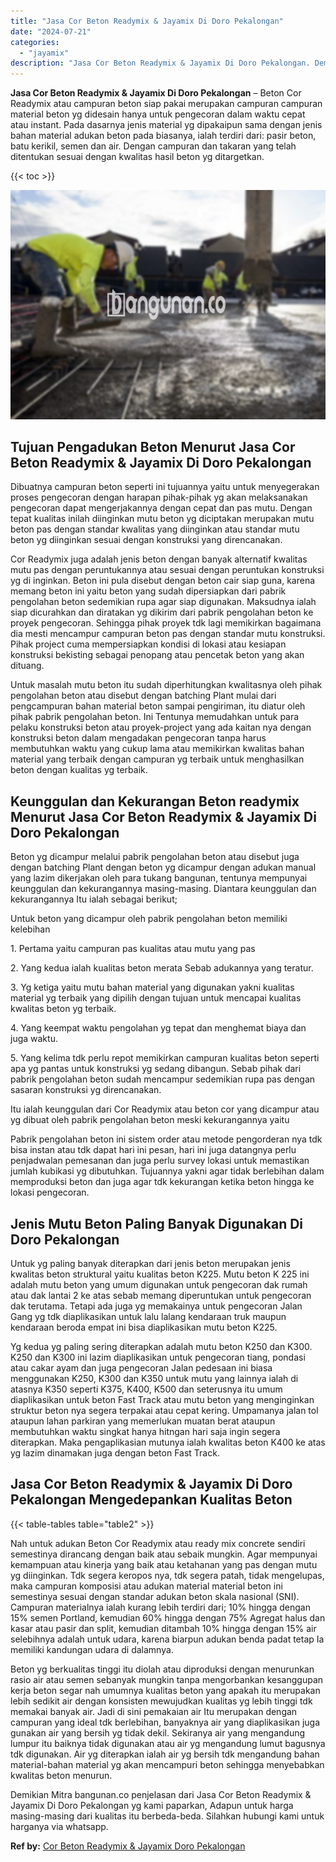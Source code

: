 ```yaml
---
title: "Jasa Cor Beton Readymix & Jayamix Di Doro Pekalongan"
date: "2024-07-21"
categories: 
  - "jayamix"
description: "Jasa Cor Beton Readymix & Jayamix Di Doro Pekalongan. Demikian Mitra bangunan.co penjelasan dari Jasa Cor Beton Readymix & Jayamix Di Doro Pekalongan yg kami..."
---
```


**Jasa Cor Beton Readymix & Jayamix Di Doro Pekalongan** – Beton Cor Readymix atau campuran beton siap pakai merupakan campuran campuran material beton yg didesain hanya untuk pengecoran dalam waktu cepat atau instant. Pada dasarnya jenis material yg dipakaipun sama dengan jenis bahan material adukan beton pada biasanya, ialah terdiri dari: pasir beton, batu kerikil, semen dan air. Dengan campuran dan takaran yang telah ditentukan sesuai dengan kwalitas hasil beton yg ditargetkan.

{{< toc >}}

![Jasa Cor Beton Readymix & Jayamix Di Doro Pekalongan](/images/jasa-cor-readymix-39.png)

## Tujuan Pengadukan Beton Menurut Jasa Cor Beton Readymix & Jayamix Di Doro Pekalongan

Dibuatnya campuran beton seperti ini tujuannya yaitu untuk menyegerakan proses pengecoran dengan harapan pihak-pihak yg akan melaksanakan pengecoran dapat mengerjakannya dengan cepat dan pas mutu. Dengan tepat kualitas inilah diinginkan mutu beton yg diciptakan merupakan mutu beton pas dengan standar kwalitas yang diinginkan atau standar mutu beton yg diinginkan sesuai dengan konstruksi yang direncanakan.

Cor Readymix juga adalah jenis beton dengan banyak alternatif kwalitas mutu pas dengan peruntukannya atau sesuai dengan peruntukan konstruksi yg di inginkan. Beton ini pula disebut dengan beton cair siap guna, karena memang beton ini yaitu beton yang sudah dipersiapkan dari pabrik pengolahan beton sedemikian rupa agar siap digunakan. Maksudnya ialah siap dicurahkan dan diratakan yg dikirim dari pabrik pengolahan beton ke proyek pengecoran. Sehingga pihak proyek tdk lagi memikirkan bagaimana dia mesti mencampur campuran beton pas dengan standar mutu konstruksi. Pihak project cuma mempersiapkan kondisi di lokasi atau kesiapan konstruksi bekisting sebagai penopang atau pencetak beton yang akan dituang.

Untuk masalah mutu beton itu sudah diperhitungkan kwalitasnya oleh pihak pengolahan beton atau disebut dengan batching Plant mulai dari pengcampuran bahan material beton sampai pengiriman, itu diatur oleh pihak pabrik pengolahan beton. Ini Tentunya memudahkan untuk para pelaku konstruksi beton atau proyek-project yang ada kaitan nya dengan konstruksi beton dalam mengadakan pengecoran tanpa harus membutuhkan waktu yang cukup lama atau memikirkan kwalitas bahan material yang terbaik dengan campuran yg terbaik untuk menghasilkan beton dengan kualitas yg terbaik.

## Keunggulan dan Kekurangan Beton readymix Menurut Jasa Cor Beton Readymix & Jayamix Di Doro Pekalongan

Beton yg dicampur melalui pabrik pengolahan beton atau disebut juga dengan batching Plant dengan beton yg dicampur dengan adukan manual yang lazim dikerjakan oleh para tukang bangunan, tentunya mempunyai keunggulan dan kekurangannya masing-masing. Diantara keunggulan dan kekurangannya Itu ialah sebagai berikut;

Untuk beton yang dicampur oleh pabrik pengolahan beton memiliki kelebihan

1\. Pertama yaitu campuran pas kualitas atau mutu yang pas

2\. Yang kedua ialah kualitas beton merata Sebab adukannya yang teratur.

3\. Yg ketiga yaitu mutu bahan material yang digunakan yakni kualitas material yg terbaik yang dipilih dengan tujuan untuk mencapai kualitas kwalitas beton yg terbaik.

4\. Yang keempat waktu pengolahan yg tepat dan menghemat biaya dan juga waktu.

5\. Yang kelima tdk perlu repot memikirkan campuran kualitas beton seperti apa yg pantas untuk konstruksi yg sedang dibangun. Sebab pihak dari pabrik pengolahan beton sudah mencampur sedemikian rupa pas dengan sasaran konstruksi yg direncanakan.

Itu ialah keunggulan dari Cor Readymix atau beton cor yang dicampur atau yg dibuat oleh pabrik pengolahan beton meski kekurangannya yaitu

Pabrik pengolahan beton ini sistem order atau metode pengorderan nya tdk bisa instan atau tdk dapat hari ini pesan, hari ini juga datangnya perlu penjadwalan pemesanan dan juga perlu survey lokasi untuk memastikan jumlah kubikasi yg dibutuhkan. Tujuannya yakni agar tidak berlebihan dalam memproduksi beton dan juga agar tdk kekurangan ketika beton hingga ke lokasi pengecoran.

## Jenis Mutu Beton Paling Banyak Digunakan Di Doro Pekalongan

Untuk yg paling banyak diterapkan dari jenis beton merupakan jenis kwalitas beton struktural yaitu kualitas beton K225. Mutu beton K 225 ini adalah mutu beton yang umum digunakan untuk pengecoran dak rumah atau dak lantai 2 ke atas sebab memang diperuntukan untuk pengecoran dak terutama. Tetapi ada juga yg memakainya untuk pengecoran Jalan Gang yg tdk diaplikasikan untuk lalu lalang kendaraan truk maupun kendaraan beroda empat ini bisa diaplikasikan mutu beton K225.

Yg kedua yg paling sering diterapkan adalah mutu beton K250 dan K300. K250 dan K300 ini lazim diaplikasikan untuk pengecoran tiang, pondasi atau cakar ayam dan juga pengecoran Jalan pedesaan ini biasa menggunakan K250, K300 dan K350 untuk mutu yang lainnya ialah di atasnya K350 seperti K375, K400, K500 dan seterusnya itu umum diaplikasikan untuk beton Fast Track atau mutu beton yang menginginkan struktur beton nya segera terpakai atau cepat kering. Umpamanya jalan tol ataupun lahan parkiran yang memerlukan muatan berat ataupun membutuhkan waktu singkat hanya hitngan hari saja ingin segera diterapkan. Maka pengaplikasian mutunya ialah kwalitas beton K400 ke atas yg lazim dinamakan juga dengan beton Fast Track.

## Jasa Cor Beton Readymix & Jayamix Di Doro Pekalongan Mengedepankan Kualitas Beton

{{< table-tables table="table2" >}}

Nah untuk adukan Beton Cor Readymix atau ready mix concrete sendiri semestinya dirancang dengan baik atau sebaik mungkin. Agar mempunyai kemampuan atau kinerja yang baik atau ketahanan yang pas dengan mutu yg diinginkan. Tdk segera keropos nya, tdk segera patah, tidak mengelupas, maka campuran komposisi atau adukan material material beton ini semestinya sesuai dengan standar adukan beton skala nasional (SNI). Campuran materialnya ialah kurang lebih terdiri dari; 10% hingga dengan 15% semen Portland, kemudian 60% hingga dengan 75% Agregat halus dan kasar atau pasir dan split, kemudian ditambah 10% hingga dengan 15% air selebihnya adalah untuk udara, karena biarpun adukan benda padat tetap Ia memiliki kandungan udara di dalamnya.

Beton yg berkualitas tinggi itu diolah atau diproduksi dengan menurunkan rasio air atau semen sebanyak mungkin tanpa mengorbankan kesanggupan kerja beton segar nah umumnya kualitas beton yang apakah itu merupakan lebih sedikit air dengan konsisten mewujudkan kualitas yg lebih tinggi tdk memakai banyak air. Jadi di sini pemakaian air Itu merupakan dengan campuran yang ideal tdk berlebihan, banyaknya air yang diaplikasikan juga gunakan air yang bersih yg tidak dekil. Sekiranya air yang mengandung lumpur itu baiknya tidak digunakan atau air yg mengandung lumut bagusnya tdk digunakan. Air yg diterapkan ialah air yg bersih tdk mengandung bahan material-bahan material yg akan mencampuri beton sehingga menyebabkan kwalitas beton menurun.

Demikian Mitra bangunan.co penjelasan dari Jasa Cor Beton Readymix & Jayamix Di Doro Pekalongan yg kami paparkan, Adapun untuk harga masing-masing dari kualitas itu berbeda-beda. Silahkan hubungi kami untuk harganya via whatsapp.

**Ref by:** [Cor Beton Readymix & Jayamix Doro Pekalongan](https://id.wikipedia.org/wiki/Cor)
